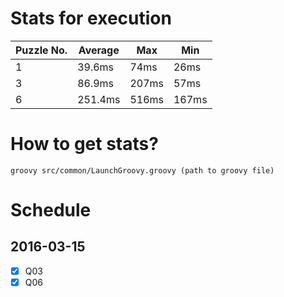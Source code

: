 # Stats for execution
|Puzzle No.|Average|Max |Min |
|----------|-------|----|----|
|1         |39.6ms |74ms|26ms|
|3         |86.9ms |207ms|57ms|
|6         |251.4ms|516ms|167ms|

# How to get stats?
`groovy src/common/LaunchGroovy.groovy (path to groovy file)`

# Schedule
## 2016-03-15
 - [x] Q03
 - [x] Q06
